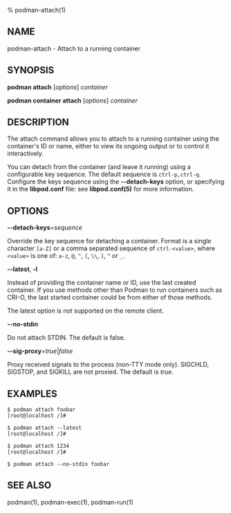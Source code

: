 % podman-attach(1)

## NAME
podman\-attach - Attach to a running container

## SYNOPSIS
**podman attach** [*options*] *container*

**podman container attach** [*options*] *container*

## DESCRIPTION
The attach command allows you to attach to a running container using the container's ID
or name, either to view its ongoing output or to control it interactively.

You can detach from the container (and leave it running) using a configurable key sequence. The default
sequence is `ctrl-p,ctrl-q`.
Configure the keys sequence using the **--detach-keys** option, or specifying
it in the **libpod.conf** file: see **libpod.conf(5)** for more information.

## OPTIONS
**--detach-keys**=*sequence*

Override the key sequence for detaching a container. Format is a single character `[a-Z]` or
a comma separated sequence of `ctrl-<value>`, where `<value>` is one of:
`a-z`, `@`, `^`, `[`, `\\`, `]`, `^` or `_`.

**--latest**, **-l**

Instead of providing the container name or ID, use the last created container. If you use methods other than Podman
to run containers such as CRI-O, the last started container could be from either of those methods.

The latest option is not supported on the remote client.

**--no-stdin**

Do not attach STDIN. The default is false.

**--sig-proxy**=*true*|*false*

Proxy received signals to the process (non-TTY mode only). SIGCHLD, SIGSTOP, and SIGKILL are not proxied. The default is *true*.

## EXAMPLES

```
$ podman attach foobar
[root@localhost /]#
```
```
$ podman attach --latest
[root@localhost /]#
```
```
$ podman attach 1234
[root@localhost /]#
```
```
$ podman attach --no-stdin foobar
```
## SEE ALSO
podman(1), podman-exec(1), podman-run(1)
